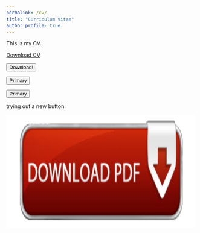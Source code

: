 ```yaml
---
permalink: /cv/
title: "Curriculum Vitae"
author_profile: true
---
```

This is my CV.

<a href="/pdfs/Resume.pdf">Download CV</a>

<button type="submit" onclick="window.open('/pdfs/Resume.pdf')">Download!</button>

<a href="/pdfs/Resume.pdf">
<button type="button" class="btn btn-primary btn-lg">Primary</button>
</a>


<button type="button" class="btn btn-primary">Primary</button>

trying out a new button.

<a href="/pdfs/Resume.pdf">
<img src = "/images/download_pdf.png" alt="Download Button" width="500" height="300">
</a>
